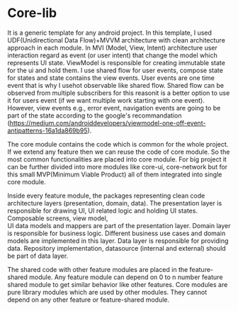 # Core-lib
It is a generic template for any android project. In this template, I used UDF(Unidirectional Data Flow)+MVVM  architecture with clean architecture
approach in each module. In MVI (Model, View, Intent) architecture user interaction regard as event (or user intent)
that change the model which represents UI state. ViewModel is responsible for creating immutable state
for the ui and hold them. I use shared flow for user events, compose state for states and state contains the view events.
User events are one time event that is why I usehot observable like shared flow. Shared flow can be observed from multiple 
subscribers for this reasonit is a better option to use it for users event (if we want multiple work starting with one event). 
However, view events e.g., error event, navigation events are going to be part of the state according to the google's recommandation
(https://medium.com/androiddevelopers/viewmodel-one-off-event-antipatterns-16a1da869b95).


The core module contains the code which is common for the whole project. If we extend any feature 
then we can reuse the code of core module. So the most common functionalities are placed into core 
module. For big project it can be further divided into more modules like core-ui, core-network but 
for this small MVP(Minimum Viable Product) all of them integrated into single core module. 

Inside every feature module, the packages representing clean code architecture layers (presentation, domain, data). 
The presentation layer is responsible for drawing UI, UI related logic and holding UI states. Composable screens, view model,  
UI data models and mappers are part of the presentation layer. Domain layer is responsible for business logic. Different business
use cases and domain models are implemented in this layer. Data layer is responsible for providing data. Repository 
implementation, datasource (internal and external) should be part of data layer. 

The shared code with other feature modules are placed in the feature-shared module. Any feature module can depend on 0 to n number 
feature shared module to get similar behavior like other features. Core modules are pure library modules which are used by other modules.
They cannot depend on any other feature or feature-shared module. 
